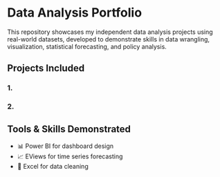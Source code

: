 # Data Analysis Portfolio
This repository showcases my independent data analysis projects using real-world datasets, developed to demonstrate skills in data wrangling, visualization, statistical forecasting, and policy analysis.

## Projects Included

### 1. 

### 2.


## Tools & Skills Demonstrated
- 📊 Power BI for dashboard design
- 📈 EViews for time series forecasting
- 🧹 Excel for data cleaning


